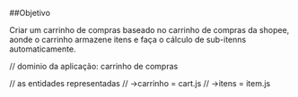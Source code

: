 ##Objetivo

Criar um carrinho de compras baseado no carrinho de compras da shopee, aonde o carrinho armazene itens e faça o cálculo de sub-itenns automaticamente.

// dominio da aplicação: carrinho de compras

// as entidades representadas
// ->carrinho = cart.js
// ->itens = item.js






